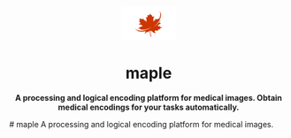 <div align="center">

<img src="logo.jpg" alt="drawing" width="100"/>
       
# maple

**A processing and logical encoding platform for medical images. Obtain medical encodings for your tasks automatically.**

</div>
# maple
A processing and logical encoding platform for medical images.
